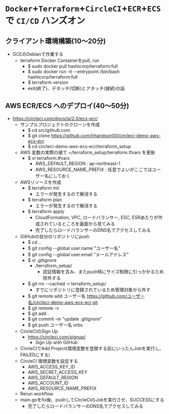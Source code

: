 # `Docker`+`Terraform`+`CircleCI`+`ECR`+`ECS` で `CI/CD` ハンズオン

## クライアント環境構築(10～20分)
- GCEのDebianで作業する
  - terraform Docker Containerをpull, run
    - $ sudo docker pull hashicorp/terraform:full
    - $ sudo docker run -it --entrypoint /bin/bash hashicorp/terraform:full
    - $ terraform version
    - exit(終了)、デタッチ(切断)とアタッチ(接続)の話

## AWS ECR/ECS へのデプロイ(40～50分)
- https://circleci.com/docs/ja/2.0/ecs-ecr/
  - サンプルプロジェクトのクローンを作成
    - $ cd src/github.com
    - $ git clone https://github.com/lrhandson00/circleci-demo-aws-ecs-ecr
    - $ cd circleci-demo-aws-ecs-ecr/terraform_setup
  - AWS 変数の実際の値で ~/terraform_setup/terraform.tfvars を更新
    - $ vi terraform.tfvars
      - AWS_DEFAULT_REGION : ap-northeast-1
      - AWS_RESOURCE_NAME_PREFIX : 任意でよいがここではユーザー名にしておく
  - AWSリソースを作成
    - $ terraform init
      - エラーが発生するので解消する
    - $ terraform plan
      - エラーが発生するので解消する
    - $ terraform apply
      - CloudFormation, VPC, ロードバランサー, ESC, ESRあたりが作成されているところを画面から見てみる
      - 完了したらロードバランサーのDNS名でアクセスしてみる
  - GitHubの自分のリポジトリにpush
    - $ cd ..
    - $ git config --global user.name "ユーザー名"
    - $ git config --global user.email "メールアドレス"
    - $ vi .gitignore
      - /terraform_setup/
        - 認証情報を含み、またpush時にサイズ制限に引っかかるため除外する
    - $ git rm --cached -r terraform_setup/
      - すでにリポジトリに登録されているため管理対象から外す
    - $ git remote add ユーザー名 https://github.com/ユーザー名/circleci-demo-aws-ecs-ecr.git
    - $ git remote -v
    - $ git add .
    - $ git commit -m "update .gitignore"
    - $ git push ユーザー名 orbs
  - CircleCIのSign Up
    - https://circleci.com/signup/
      - Sign Up with GitHub
  - CircleCIでAdd Project(環境変数を登録する前にいったんJobを実行し、FAILEDにする)
  - CircleCI 環境変数を設定する
    - AWS_ACCESS_KEY_ID
    - AWS_SECRET_ACCESS_KEY
    - AWS_DEFAULT_REGION
    - AWS_ACCOUNT_ID
    - AWS_RESOURCE_NAME_PREFIX
  - Rerun workflow
  - main.goをfix後、pushしてCircleCIのJobを実行させ、SUCCESSにする
    - 完了したらロードバランサーのDNS名でアクセスしてみる
